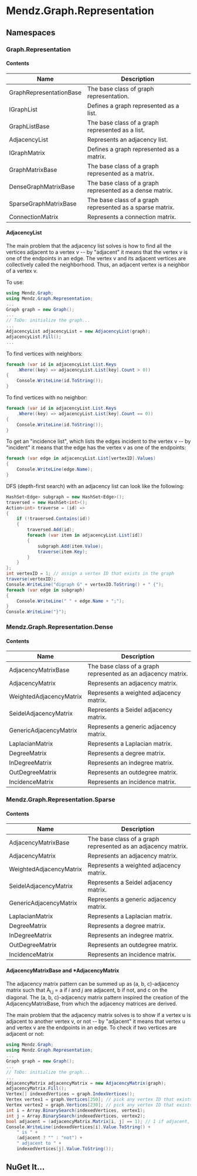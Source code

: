 # Mendz.Graph.Representation
## Namespaces
### Graph.Representation
#### Contents
Name | Description
---- | -----------
GraphRepresentationBase | The base class of graph representation.
IGraphList | Defines a graph represented as a list.
GraphListBase | The base class of a graph represented as a list.
AdjacencyList | Represents an adjacency list.
IGraphMatrix | Defines a graph represented as a matrix.
GraphMatrixBase | The base class of a graph represented as a matrix.
DenseGraphMatrixBase | The base class of a graph represented as a dense matrix.
SparseGraphMatrixBase | The base class of a graph represented as a sparse matrix.
ConnectionMatrix | Represents a connection matrix.
#### AdjacencyList
The main problem that the adjacency list solves is how to find all the vertices adjacent to a vertex v -- by "adjacent" it means that the vertex v is one of the endpoints in an edge. The vertex v and its adjacent vertices are collectively called the neighborhood. Thus, an adjacent vertex is a neighbor of a vertex v.

To use:
```C#
using Mendz.Graph;
using Mendz.Graph.Representation;
...
Graph graph = new Graph();
...
// ToDo: initialize the graph...
...
AdjacencyList adjacencyList = new AdjacencyList(graph);
adjacencyList.Fill();
...
```
To find vertices with neighbors: 
```C#
foreach (var id in adjacencyList.List.Keys
    .Where((key) => adjacencyList.List[key].Count > 0))
{
    Console.WriteLine(id.ToString());
}
```
To find vertices with no neighbor:
```C#
foreach (var id in adjacencyList.List.Keys
    .Where((key) => adjacencyList.List[key].Count == 0))
{
    Console.WriteLine(id.ToString());
}
```
To get an "incidence list", which lists the edges incident to the vertex v -- by "incident" it means that the edge has the vertex v as one of the endpoints:
```C#
foreach (var edge in adjacencyList.List[vertexID].Values)
{
    Console.WriteLine(edge.Name);
}
```
DFS (depth-first search) with an adjacency list can look like the following:
```C#
HashSet<Edge> subgraph = new HashSet<Edge>();
traversed = new HashSet<int>();
Action<int> traverse = (id) =>
{
    if (!traversed.Contains(id))
    {
        traversed.Add(id);
        foreach (var item in adjacencyList.List[id])
        {
            subgraph.Add(item.Value);
            traverse(item.Key);
        }
    }
};
int vertexID = 1; // assign a vertex ID that exists in the graph
traverse(vertexID);
Console.WriteLine("digraph G" + vertexID.ToString() + " {");
foreach (var edge in subgraph)
{
    Console.WriteLine(" " + edge.Name + ";");
}
Console.WriteLine("}");
```
### Mendz.Graph.Representation.Dense
#### Contents
Name | Description
---- | -----------
AdjacencyMatrixBase | The base class of a graph represented as an adjacency matrix.
AdjacencyMatrix | Represents an adjacency matrix.
WeightedAdjacencyMatrix | Represents a weighted adjacency matrix.
SeidelAdjacencyMatrix | Represents a Seidel adjacency matrix.
GenericAdjacencyMatrix | Represents a generic adjacency matrix.
LaplacianMatrix | Represents a Laplacian matrix.
DegreeMatrix | Represents a degree matrix.
InDegreeMatrix | Represents an indegree matrix.
OutDegreeMatrix | Represents an outdegree matrix.
IncidenceMatrix | Represents an incidence matrix.
### Mendz.Graph.Representation.Sparse
#### Contents
Name | Description
---- | -----------
AdjacencyMatrixBase | The base class of a graph represented as an adjacency matrix.
AdjacencyMatrix | Represents an adjacency matrix.
WeightedAdjacencyMatrix | Represents a weighted adjacency matrix.
SeidelAdjacencyMatrix | Represents a Seidel adjacency matrix.
GenericAdjacencyMatrix | Represents a generic adjacency matrix.
LaplacianMatrix | Represents a Laplacian matrix.
DegreeMatrix | Represents a degree matrix.
InDegreeMatrix | Represents an indegree matrix.
OutDegreeMatrix | Represents an outdegree matrix.
IncidenceMatrix | Represents an incidence matrix.
#### AdjacencyMatrixBase and \*AdjacencyMatrix
The adjacency matrix pattern can be summed up as (a, b, c)-adjacency matrix such that A<sub>i,j</sub> = a if *i* and *j* are adjacent, b if not, and c on the diagonal. The (a, b, c)-adjacency matrix pattern inspired the creation of the AdjacencyMatrixBase, from which the adjacency matrices are derived.

The main problem that the adjacency matrix solves is to show if a vertex u is adjacent to another vertex v, or not -- by "adjacent" it means that vertex u and vertex v are the endpoints in an edge. To check if two vertices are adjacent or not:
```C#
using Mendz.Graph;
using Mendz.Graph.Representation;
...
Graph graph = new Graph();
...
// ToDo: initialize the graph...
...
AdjacencyMatrix adjacencyMatrix = new AdjacencyMatrix(graph);
adjacencyMatrix.Fill();
Vertex[] indexedVertices = graph.IndexVertices();
Vertex vertex1 = graph.Vertices[250]; // pick any vertex ID that exists in the graph
Vertex vertex2 = graph.Vertices[230]; // pick any vertex ID that exists in the graph
int i = Array.BinarySearch(indexedVertices, vertex1);
int j = Array.BinarySearch(indexedVertices, vertex2);
bool adjacent = (adjacencyMatrix.Matrix[i, j] == 1); // 1 if adjacent, 0 if not adjacent
Console.WriteLine(indexedVertices[i].Value.ToString() + 
    " is " + 
    (adjacent ? "" : "not") + 
    " adjacent to " + 
    indexedVertices[j].Value.ToString());
```
## NuGet It...

